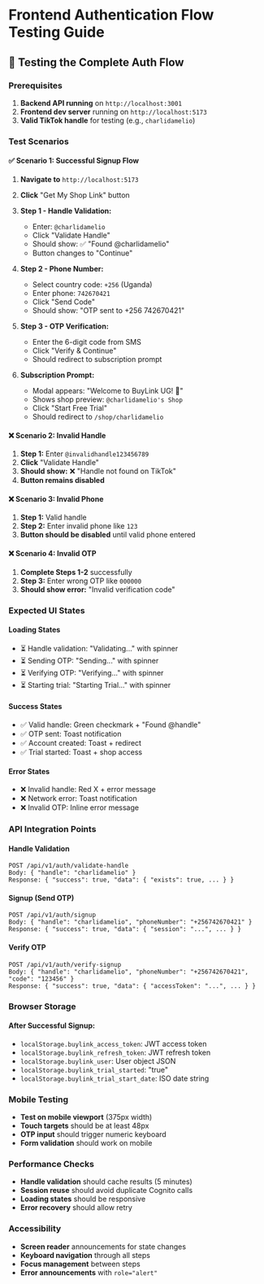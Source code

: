 # Frontend Authentication Flow Testing Guide

## 🧪 Testing the Complete Auth Flow

### Prerequisites
1. **Backend API running** on `http://localhost:3001`
2. **Frontend dev server** running on `http://localhost:5173`
3. **Valid TikTok handle** for testing (e.g., `charlidamelio`)

### Test Scenarios

#### ✅ **Scenario 1: Successful Signup Flow**
1. **Navigate to** `http://localhost:5173`
2. **Click** "Get My Shop Link" button
3. **Step 1 - Handle Validation:**
   - Enter: `@charlidamelio`
   - Click "Validate Handle"
   - Should show: ✅ "Found @charlidamelio"
   - Button changes to "Continue"

4. **Step 2 - Phone Number:**
   - Select country code: `+256` (Uganda)
   - Enter phone: `742670421`
   - Click "Send Code"
   - Should show: "OTP sent to +256 742670421"

5. **Step 3 - OTP Verification:**
   - Enter the 6-digit code from SMS
   - Click "Verify & Continue"
   - Should redirect to subscription prompt

6. **Subscription Prompt:**
   - Modal appears: "Welcome to BuyLink UG! 🎉"
   - Shows shop preview: `@charlidamelio's Shop`
   - Click "Start Free Trial"
   - Should redirect to `/shop/charlidamelio`

#### ❌ **Scenario 2: Invalid Handle**
1. **Step 1:** Enter `@invalidhandle123456789`
2. **Click** "Validate Handle"
3. **Should show:** ❌ "Handle not found on TikTok"
4. **Button remains disabled**

#### ❌ **Scenario 3: Invalid Phone**
1. **Step 1:** Valid handle
2. **Step 2:** Enter invalid phone like `123`
3. **Button should be disabled** until valid phone entered

#### ❌ **Scenario 4: Invalid OTP**
1. **Complete Steps 1-2** successfully
2. **Step 3:** Enter wrong OTP like `000000`
3. **Should show error:** "Invalid verification code"

### Expected UI States

#### **Loading States**
- ⏳ Handle validation: "Validating..." with spinner
- ⏳ Sending OTP: "Sending..." with spinner  
- ⏳ Verifying OTP: "Verifying..." with spinner
- ⏳ Starting trial: "Starting Trial..." with spinner

#### **Success States**
- ✅ Valid handle: Green checkmark + "Found @handle"
- ✅ OTP sent: Toast notification
- ✅ Account created: Toast + redirect
- ✅ Trial started: Toast + shop access

#### **Error States**
- ❌ Invalid handle: Red X + error message
- ❌ Network error: Toast notification
- ❌ Invalid OTP: Inline error message

### API Integration Points

#### **Handle Validation**
```
POST /api/v1/auth/validate-handle
Body: { "handle": "charlidamelio" }
Response: { "success": true, "data": { "exists": true, ... } }
```

#### **Signup (Send OTP)**
```
POST /api/v1/auth/signup  
Body: { "handle": "charlidamelio", "phoneNumber": "+256742670421" }
Response: { "success": true, "data": { "session": "...", ... } }
```

#### **Verify OTP**
```
POST /api/v1/auth/verify-signup
Body: { "handle": "charlidamelio", "phoneNumber": "+256742670421", "code": "123456" }
Response: { "success": true, "data": { "accessToken": "...", ... } }
```

### Browser Storage

#### **After Successful Signup:**
- `localStorage.buylink_access_token`: JWT access token
- `localStorage.buylink_refresh_token`: JWT refresh token  
- `localStorage.buylink_user`: User object JSON
- `localStorage.buylink_trial_started`: "true"
- `localStorage.buylink_trial_start_date`: ISO date string

### Mobile Testing
- **Test on mobile viewport** (375px width)
- **Touch targets** should be at least 48px
- **OTP input** should trigger numeric keyboard
- **Form validation** should work on mobile

### Performance Checks
- **Handle validation** should cache results (5 minutes)
- **Session reuse** should avoid duplicate Cognito calls
- **Loading states** should be responsive
- **Error recovery** should allow retry

### Accessibility
- **Screen reader** announcements for state changes
- **Keyboard navigation** through all steps
- **Focus management** between steps
- **Error announcements** with `role="alert"`

